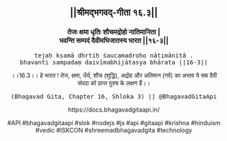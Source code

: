 <center><h2>||श्रीमद्‍भगवद्‍-गीता १६.३||</h2>
<h3>तेजः क्षमा धृतिः शौचमद्रोहो नातिमानिता |<br/>भवन्ति सम्पदं दैवीमभिजातस्य भारत ||१६-३||</h3>
<pre>tejaḥ kṣamā dhṛtiḥ śaucamadroho nātimānitā .<br/>bhavanti sampadaṃ daivīmabhijātasya bhārata ||16-3||</pre>
<p>।।16.3।। हे भारत ! तेज, क्षमा, धैर्य, शौच (शुद्धि), अद्रोह और अतिमान (गर्व) का अभाव ये सब दैवी संपदा को प्राप्त पुरुष के लक्षण हैं।।</p>
<pre>(Bhagavad Gita, Chapter 16, Shloka 3) || @BhagavadGitaApi</pre><p>https://docs.bhagavadgitaapi.in/</p><p>#API #bhagavadgitaapi #slok #nodejs #js #api #gitaapi #krishna #hinduism #vedic #ISKCON #shreemadbhagavadgita #technology</p></center>